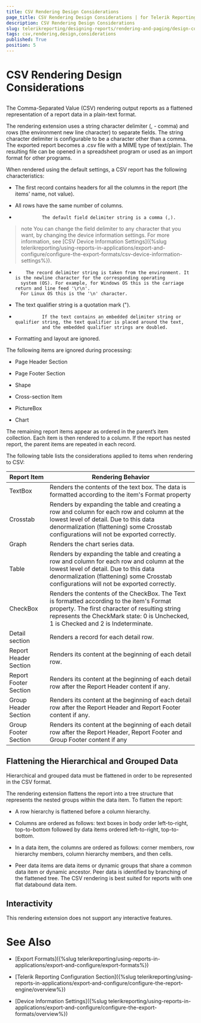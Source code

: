```yaml
---
title: CSV Rendering Design Considerations
page_title: CSV Rendering Design Considerations | for Telerik Reporting Documentation
description: CSV Rendering Design Considerations
slug: telerikreporting/designing-reports/rendering-and-paging/design-considerations-for-report-rendering/csv-rendering-design-considerations
tags: csv,rendering,design,considerations
published: True
position: 5
---
```


# CSV Rendering Design Considerations



## 

The Comma-Separated Value (CSV) rendering output reports as a flattened representation of a report data in a  	        plain-text format.       	

The rendering extension uses a string character delimiter (, - comma) and rows (the environment new line character)            to separate fields.           The string character delimiter is configurable to be a character other than a comma.           The exported report becomes a .csv file with a MIME type of text/plain. 	        The resulting file can be opened in a spreadsheet program or used as an import format for other programs.         

When rendered using the default settings, a CSV report has the following characteristics:

* The first record contains headers for all the columns in the report (the items' name, not value).

* All rows have the same number of columns.

* 				The default field delimiter string is a comma (,).
				

>note 					You can change the field delimiter to any character that you want, by changing the device information settings. 					For more information, see [CSV Device Information Settings]({%slug telerikreporting/using-reports-in-applications/export-and-configure/configure-the-export-formats/csv-device-information-settings%}).				


*         The record delimiter string is taken from the environment. It is the newline character for the corresponding operating
        system (OS). For example, for Windows OS this is the carriage return and line feed '\r\n'.
        For Linux OS this is the '\n' character.
    

* The text qualifier string is a quotation mark (").

* 				If the text contains an embedded delimiter string or qualifier string, the text qualifier is placed around the text,
				and the embedded qualifier strings are doubled.
			

* Formatting and layout are ignored.



The following items are ignored during processing:

* Page Header Section

* Page Footer Section

* Shape

* Cross-section Item

* PictureBox

* Chart

The remaining report items appear as ordered in the parent’s item collection. Each item is then rendered to a column. 			If the report has nested report, the parent items are repeated in each record. 		

The following table lists the considerations applied to items when rendering to CSV:


|  __Report Item__  |  __Rendering Behavior__  |
| ------ | ------ |
|TextBox|Renders the contents of the text box. The data is formatted according to the item's Format property|
|Crosstab|Renders by expanding the table and creating a row and column for each row and column at the lowest level of detail. 			Due to this data denormalization (flattening) some Crosstab configurations will not be exported correctly.|
|Graph|Renders the chart series data.|
|Table|Renders by expanding the table and creating a row and column for each row and column at the lowest level of detail. 			Due to this data denormalization (flattening) some Crosstab configurations will not be exported correctly.|
|CheckBox|Renders the contents of the CheckBox. The Text is formatted according to the item's Format property. The first character of resulting string represents the CheckMark state: 0 is Unchecked, 1 is Checked and 2 is Indeterminate.|
|Detail section|Renders a record for each detail row.|
|Report Header Section|Renders its content at the beginning of each detail row.|
|Report Footer Section|Renders its content at the beginning of each detail row after the Report Header content if any.|
|Group Header Section|Renders its content at the beginning of each detail row after the Report Header and Report Footer content if any.|
|Group Footer Section|Renders its content at the beginning of each detail row after the Report Header, Report Footer and Group Footer content if  any|




## Flattening the Hierarchical and Grouped Data

Hierarchical and grouped data must be flattened in order to be represented in the CSV format.     		

The rendering extension flattens the report into a tree structure that represents the nested groups within the data item.      			To flatten the report:     		

* A row hierarchy is flattened before a column hierarchy.

* Columns are ordered as follows: text boxes in body order left-to-right, top-to-bottom followed  				  		by data items ordered left-to-right, top-to-bottom. 				  	

* In a data item, the columns are ordered as follows: corner members, row hierarchy members,  				  		column hierarchy members, and then cells. 				  	

* Peer data items are data items or dynamic groups that share a common data item or dynamic ancestor.  				  		Peer data is identified by branching of the flattened tree. 				  						The CSV rendering is best suited for reports with one flat databound data item.
				

## Interactivity

This rendering extension does not support any interactive features.

# See Also


 * [Export Formats]({%slug telerikreporting/using-reports-in-applications/export-and-configure/export-formats%})

 * [Telerik Reporting Configuration Section]({%slug telerikreporting/using-reports-in-applications/export-and-configure/configure-the-report-engine/overview%})

 * [Device Information Settings]({%slug telerikreporting/using-reports-in-applications/export-and-configure/configure-the-export-formats/overview%})

